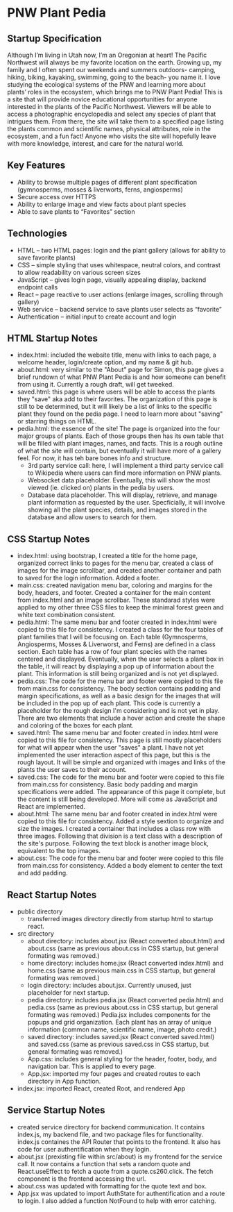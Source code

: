 # PNW Plant Pedia
## Startup Specification

Although I’m living in Utah now, I’m an Oregonian at heart! The Pacific Northwest will always be my favorite location on the earth. Growing up, my family and I often spent our weekends and summers outdoors- camping, hiking, biking, kayaking, swimming, going to the beach- you name it. I love studying the ecological systems of the PNW and learning more about plants’ roles in the ecosystem, which brings me to PNW Plant Pedia! This is a site that will provide novice educational opportunities for anyone interested in the plants of the Pacific Northwest. Viewers will be able to access a photographic encyclopedia and select any species of plant that intrigues them. From there, the site will take them to a specified page listing the plants common and scientific names, physical attributes, role in the ecosystem, and a fun fact! Anyone who visits the site will hopefully leave with more knowledge, interest, and care for the natural world.  

## Key Features 
+ Ability to browse multiple pages of different plant specification (gymnosperms, mosses & liverworts, ferns, angiosperms) 
+ Secure access over HTTPS 
+ Ability to enlarge image and view facts about plant species 
+ Able to save plants to “Favorites” section 

## Technologies
+ HTML – two HTML pages: login and the plant gallery (allows for ability to save favorite plants) 
+ CSS – simple styling that uses whitespace, neutral colors, and contrast to allow readability on various screen sizes 
+ JavaScript – gives login page, visually appealing display, backend endpoint calls 
+ React – page reactive to user actions (enlarge images, scrolling through gallery) 
+ Web service – backend service to save plants user selects as “favorite” 
+ Authentication – initial input to create account and login

## HTML Startup Notes
+ index.html: included the website title, menu with links to each page, a welcome header, login/create option, and my name & git hub.
+ about.html: very similar to the "About" page for Simon, this page gives a brief rundown of what PNW Plant Pedia is and how someone can benefit from using it. Currently a rough draft, will get tweeked.
+ saved.html: this page is where users will be able to access the plants they "save" aka add to their favorites. The organization of this page is still to be determined, but it will likely be a list of links to the specific plant they found on the pedia page. I need to learn more about "saving" or starring things on HTML.
+ pedia.html: the essence of the site! The page is organized into the four major groups of plants. Each of those groups then has its own table that will be filled with plant images, names, and facts. This is a rough outline of what the site will contain, but eventually it will have more of a gallery feel. For now, it has teh bare bones info and structure.
    + 3rd party service call: here, I will implement a third party service call to Wikipedia where users can find more information on PNW plants.
    + Websocket data placeholder. Eventually, this will show the most viewed (ie. clicked on) plants in the pedia by users.
    + Database data placeholder. This will display, retrieve, and manage plant information as requested by the user. Specficially, it will involve showing all the plant species, details, and images stored in the database and allow users to search for them. 

## CSS Startup Notes
+ index.html: using bootstrap, I created a title for the home page, organized correct links to pages for the menu bar, created a class of images for the image scrollbar, and created another container and path to saved for the login information. Added a footer.
+ main.css: created navigation menu bar, coloring and margins for the body, headers, and footer. Created a container for the main content from index.html and an image scrollbar. These standarad styles were applied to my other three CSS files to keep the minimal forest green and white text combination consistent.
+ pedia.html: The same menu bar and footer created in index.html were copied to this file for consistency. I created a class for the four tables of plant families that I will be focusing on. Each table (Gymnosperms, Angiosperms, Mosses & Liverworst, and Ferns) are defined in a class section. Each table has a row of four plant species with the names centered and displayed. Eventually, when the user selects a plant box in the table, it will react by displaying a pop up of information about the plant. This information is still being organized and is not yet displayed.
+ pedia.css: The code for the menu bar and footer were copied to this file from main.css for consistency. The body section contains padding and margin specifications, as well as a basic design for the images that will be included in the pop up of each plant. This code is currently a placeholder for the rough design I'm considering and is not yet in play. There are two elements that include a hover action and create the shape and coloring of the boxes for each plant. 
+ saved.html: The same menu bar and footer created in index.html were copied to this file for consistency. This page is still mostly placeholders for what will appear when the user "saves" a plant. I have not yet implemented the user interaction aspect of this page, but this is the rough layout. It will be simple and organized with images and links of the plants the user saves to their account.
+ saved.css: The code for the menu bar and footer were copied to this file from main.css for consistency. Basic body padding and margin specifications were added. The appearance of this page it complete, but the content is still being developed. More will come as JavaScript and React are implemented.
+ about.html: The same menu bar and footer created in index.html were copied to this file for consistency. Added a style sextion to organize and size the images. I created a container that includes a class row with three images. Following that division is a text class with a description of the site's purpose. Following the text block is another image block, equivalent to the top images. 
+ about.css: The code for the menu bar and footer were copied to this file from main.css for consistency. Added a body element to center the text and add padding. 

## React Startup Notes
+ public directory
    + transferred images directory directly from startup html to startup react.
+ src directory
    + about directory: includes about.jsx (React converted about.html) and about.css (same as previous about.css in CSS startup, but general formating was removed.)
    + home directory: includes home.jsx (React converted index.html) and home.css (same as previous main.css in CSS startup, but general formating was removed.)
    + login directory: includes about.jsx. Currently unused, just placeholder for next startup.
    + pedia directory: includes pedia.jsx (React converted pedia.html) and pedia.css (same as previous about.css in CSS startup, but general formating was removed.) Pedia.jsx includes components for the popups and grid organization. Each plant has an array of unique information (common name, scientific name, image, photo credit.)
    + saved directory: includes saved.jsx (React converted saved.html) and saved.css (same as previous saved.css in CSS startup, but general formating was removed.)
    + App.css: includes general styling for the header, footer, body, and navigation bar. This is applied to every page.
    + App.jsx: imported my four pages and created routes to each directory in App function.
+ index.jsx: imported React, created Root, and rendered App

## Service Startup Notes
+ created service directory for backend communication. It contains index.js, my backend file, and two package files for functionality. index.js containes the API Router that points to the frontend. It also has code for user authentification when they login. 
+ about.jsx (prexisting file within src/about) is my frontend for the service call. It now contains a function that sets a random quote and React.useEffect to fetch a quote from a quote.cs260.click. The fetch component is the frontend accessing the url.
+ about.css was updated with formatting for the quote text and box.
+ App.jsx was updated to import AuthState for authentification and a route to login. I also added a function NotFound to help with error catching.
